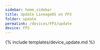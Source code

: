```yaml
---
sidebar: home_sidebar
title: Update LineageOS on FP3
folder: update
permalink: /devices/FP3/update
device: FP3
---
```

{% include templates/device_update.md %}
